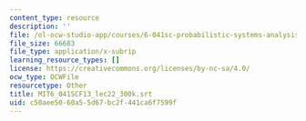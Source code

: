 ```yaml
---
content_type: resource
description: ''
file: /ol-ocw-studio-app/courses/6-041sc-probabilistic-systems-analysis-and-applied-probability-fall-2013/c50aee5060a55d67bc2f441ca6f7599f_MIT6_041SCF13_lec22_300k.vtt
file_size: 66683
file_type: application/x-subrip
learning_resource_types: []
license: https://creativecommons.org/licenses/by-nc-sa/4.0/
ocw_type: OCWFile
resourcetype: Other
title: MIT6_041SCF13_lec22_300k.srt
uid: c50aee50-60a5-5d67-bc2f-441ca6f7599f
---
```

